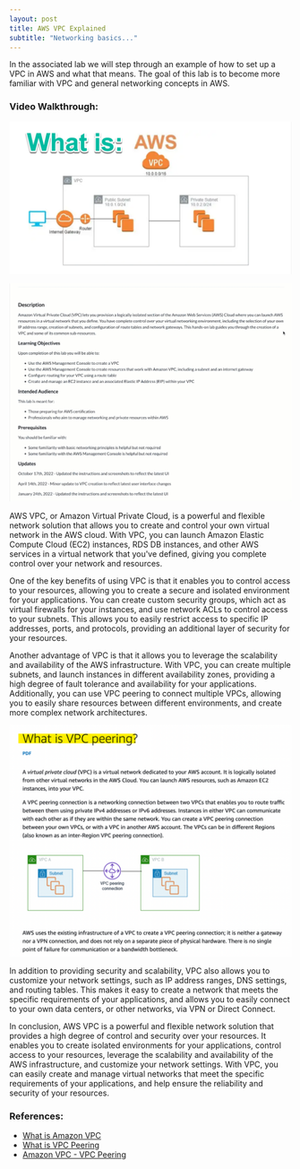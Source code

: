 ```yaml
---
layout: post
title: AWS VPC Explained
subtitle: "Networking basics..."
---
```


In the associated lab we will step through an example of how to set up a VPC in AWS and what that means. The goal of this lab is to become more familiar with VPC and general networking concepts in AWS.

### Video Walkthrough:

[![IMAGE_ALT](/img/aws_vpc_explained/what_is_vpc.png)](https://youtu.be/9l1ADpyy-wk)
<!-- ![](https://youtu.be/_Ayv8p6nyKo) -->
<!-- [![IMAGE_ALT](/img/data_streaming/cover_photo.png)](https://youtu.be/_Ayv8p6nyKo) -->

![](/img/aws_vpc_explained/aws_vpc.gif)

AWS VPC, or Amazon Virtual Private Cloud, is a powerful and flexible network solution that allows you to create and control your own virtual network in the AWS cloud. With VPC, you can launch Amazon Elastic Compute Cloud (EC2) instances, RDS DB instances, and other AWS services in a virtual network that you've defined, giving you complete control over your network and resources.

One of the key benefits of using VPC is that it enables you to control access to your resources, allowing you to create a secure and isolated environment for your applications. You can create custom security groups, which act as virtual firewalls for your instances, and use network ACLs to control access to your subnets. This allows you to easily restrict access to specific IP addresses, ports, and protocols, providing an additional layer of security for your resources.

Another advantage of VPC is that it allows you to leverage the scalability and availability of the AWS infrastructure. With VPC, you can create multiple subnets, and launch instances in different availability zones, providing a high degree of fault tolerance and availability for your applications. Additionally, you can use VPC peering to connect multiple VPCs, allowing you to easily share resources between different environments, and create more complex network architectures.

![](/img/aws_vpc_explained/vpc_peering.png)

In addition to providing security and scalability, VPC also allows you to customize your network settings, such as IP address ranges, DNS settings, and routing tables. This makes it easy to create a network that meets the specific requirements of your applications, and allows you to easily connect to your own data centers, or other networks, via VPN or Direct Connect.

In conclusion, AWS VPC is a powerful and flexible network solution that provides a high degree of control and security over your resources. It enables you to create isolated environments for your applications, control access to your resources, leverage the scalability and availability of the AWS infrastructure, and customize your network settings. With VPC, you can easily create and manage virtual networks that meet the specific requirements of your applications, and help ensure the reliability and security of your resources.

### References:

- [What is Amazon VPC](https://docs.aws.amazon.com/vpc/latest/userguide/what-is-amazon-vpc.html)
- [What is VPC Peering](https://docs.aws.amazon.com/vpc/latest/peering/what-is-vpc-peering.html)
- [Amazon VPC - VPC Peering](https://docs.aws.amazon.com/pdfs/vpc/latest/peering/vpc-pg.pdf#what-is-vpc-peering)

<br>
